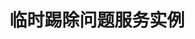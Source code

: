 ---
type: docs
title: "临时踢除问题服务实例"
linkTitle: "临时踢除问题服务实例"
weight: 5
description: "在 Dubbo-Admin 临时踢除问题服务实例"
feature:
  title: 多语言 SDK
  description: >
    Dubbo3 提供了 Java、Golang、Rust、Node.js、Python 等多语言 SDK 实现，支持基于 IDL 的跨语言服务定义和基于 Protobuf、Json 的数据编码
---